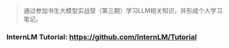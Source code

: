 
> 通过参加书生大模型实战营（第三期）学习LLM相关知识，并形成个人学习笔记。

### InternLM Tutorial: https://github.com/InternLM/Tutorial